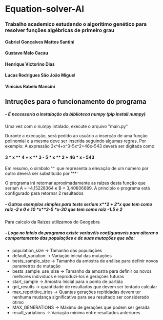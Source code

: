 # Equation-solver-AI

### Trabalho academico estudando o algoritimo genético para resolver funções algébricas de primeiro grau

#### Gabriel Gonçalves Mattos Santini
#### Gustavo Melo Cacau
#### Henrique Victorino Dias
#### Lucas Rodrigues São João Miguel
#### Vinicius Rabelo Mancini


## Intruções para o funcionamento do programa

##### - É necessaria a instalação da biblioteca numpy (pip install numpy)
	
Uma vez com o numpy intalado, execute o arquivo "main.py"
 
Durante a execução, será pedido ao usuário a inserção de uma função polinomial e a mesma deve ser inserida seguindo algumas regras. Por exemplo:
		A expressão 3x^4+x^3-5x^2+46x-543 deverá ser digitada como: 
		
#### 				3 * x \*\* 4 + x ** 3 - 5 * x \*\* 2 + 46 * x - 543
			
Em resumo, o símbolo '^' que representa a elevação de um número por outro deverá ser substituido por '**'

O programa irá retornar aproximadamente as raizes desta função que seriam A = -4,15228364 e B = 3,40806689.
A principio o programa está configurado para retornar 2 resultados 
##### - Outros exemplos simples para teste seriam x\*\*2 + 2\*x que tem como raiz -2 e 0 e 10 \*x\*\*2-5 \*x-30 que tem como raiz -1.5 e 2
Para calculo da Raizes utilizamos do Geogebra
	
##### - Logo no Inicio do programa existe variavéis configuraveis para alterar o comportamento das populações e de suas mutações que são:
- population_size -> Tamanho das populações
- default_variation -> Variação inicial das mutações 
- bests_sample_size -> Tamanho da amostra de análise para definir novos parametros de mutação 
- bests_sample_use_size -> Tamanho da amostra para definir os novos melhores individuos e reproduzi-los e gerações futuras
- start_sample -> Amostra Inicial para o ponto de partida 
- qnt_results -> quantidade de resultados que devem ser tentado calcular 
- max_repetitive_tries -> Quantas gerações repitidadas devem ter nenhuma mudança significativa para seu resultado ser considerado ótimo 
- MAX_GENERATIONS -> Máximo de gerações que podem ser gerada 
- result_variations -> Variação minima entre resultados anteriores
